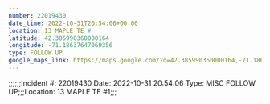 ```yaml
---
number: 22019430
date_time: 2022-10-31T20:54:06+00:00
location: 13 MAPLE TE #
latitude: 42.385990360000164
longitude: -71.18637647069356
type: FOLLOW UP
google_maps_link: https://maps.google.com/?q=42.385990360000164,-71.18637647069356
---
```


;;;;;;Incident #: 22019430   Date: 2022-10-31 20:54:06   Type: MISC FOLLOW UP;;;Location: 13 MAPLE TE #1;;;
